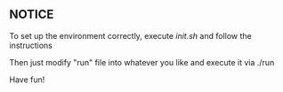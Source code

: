 **NOTICE**
----------
To set up the environment correctly, execute *init.sh* and follow the instructions

Then just modify "run" file into whatever you like and execute it via ./run

Have fun!

